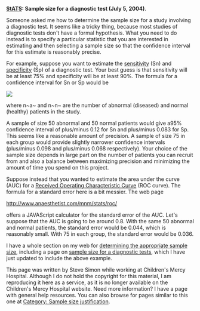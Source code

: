 **[StATS](../OldWebsite.html): Sample size for a diagnostic test (July
5, 2004)**.

Someone asked me how to determine the sample size for a study involving
a diagnostic test. It seems like a tricky thing, because most studies of
diagnostic tests don\'t have a formal hypothesis. What you need to do
instead is to specify a particular statistic that you are interested in
estimating and then selecting a sample size so that the confidence
interval for this estimate is reasonably precise.

For example, suppose you want to estimate the
[sensitivity](www.childrensmercy.org/definitions/sensitivity.htm) (Sn)
and [specificity](www.childrensmercy.org/definitions/specificity.htm)
(Sp) of a diagnostic test. Your best guess is that sensitivity will be
at least 75% and specificity will be at least 90%. The formula for a
confidence interval for Sn or Sp would be

![](../weblog/images/diagnostic00.gif)

where n~a~ and n~n~ are the number of abnormal (diseased) and normal
(healthy) patients in the study.

A sample of size 50 abnormal and 50 normal patients would give a95%
confidence interval of plus/minus 0.12 for Sn and plus/minus 0.083 for
Sp. This seems like a reasonable amount of precision. A sample of size
75 in each group would provide slightly narrower confidence intervals
(plus/minus 0.098 and plus/minus 0.068 respectively). Your choice of the
sample size depends in large part on the number of patients you can
recruit from and also a balance between maximizing precision and
minimizing the amount of time you spend on this project.

Suppose instead that you wanted to estimate the area under the curve
(AUC) for a [Received Operating Characteristic Curve](../ask/roc.asp)
(ROC curve). The formula for a standard error here is a bit messier. The
web page

<http://www.anaesthetist.com/mnm/stats/roc/>

offers a JAVAScript calculator for the standard error of the AUC. Let\'s
suppose that the AUC is going to be around 0.8. With the same 50
abnormal and normal patients, the standard error would be 0.044, which
is reasonably small. With 75 in each group, the standard error would be
0.036.

I have a whole section on my web for [determining the appropriate sample
size](../category/SampleSizeJustification.html), including a page on
[sample size for a diagnostic tests](../size/diag.asp), which I have
just updated to include the above example.

This page was written by Steve Simon while working at Children\'s Mercy
Hospital. Although I do not hold the copyright for this material, I am
reproducing it here as a service, as it is no longer available on the
Children\'s Mercy Hospital website. Need more information? I have a page
with general help resources. You can also browse for pages similar to
this one at [Category: Sample size
justification](../category/SampleSizeJustification.html).
